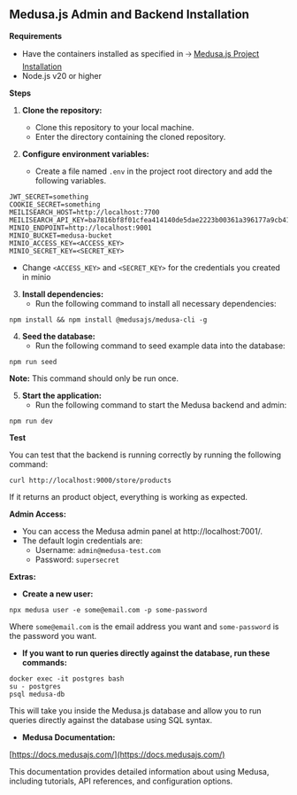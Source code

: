 ## Medusa.js Admin and Backend Installation

**Requirements**

* Have the containers installed as specified in 🡢 <a href="https://gitlab.com/erpsistemas/medusa-project" target="_blank">Medusa.js Project Installation</a>
* Node.js v20 or higher

**Steps**

1. **Clone the repository:**
    * Clone this repository to your local machine.
    * Enter the directory containing the cloned repository.

2. **Configure environment variables:**
    * Create a file named `.env` in the project root directory and add the following variables.

```
JWT_SECRET=something
COOKIE_SECRET=something
MEILISEARCH_HOST=http://localhost:7700
MEILISEARCH_API_KEY=ba7816bf8f01cfea414140de5dae2223b00361a396177a9cb410ff61f20015ad
MINIO_ENDPOINT=http://localhost:9001
MINIO_BUCKET=medusa-bucket
MINIO_ACCESS_KEY=<ACCESS_KEY>
MINIO_SECRET_KEY=<SECRET_KEY>
```

* Change `<ACCESS_KEY>` and `<SECRET_KEY>` for the credentials you created in minio

3. **Install dependencies:**
    * Run the following command to install all necessary dependencies:

```
npm install && npm install @medusajs/medusa-cli -g
```

4. **Seed the database:**
    * Run the following command to seed example data into the database:

```
npm run seed
```

**Note:** This command should only be run once.

5. **Start the application:**
    * Run the following command to start the Medusa backend and admin:

```
npm run dev
```

**Test**

You can test that the backend is running correctly by running the following command:

```
curl http://localhost:9000/store/products
```

If it returns an product object, everything is working as expected.

**Admin Access:**

* You can access the Medusa admin panel at http://localhost:7001/.
* The default login credentials are:
    * Username: `admin@medusa-test.com`
    * Password: `supersecret`

**Extras:**

* **Create a new user:**

```
npx medusa user -e some@email.com -p some-password
```

Where `some@email.com` is the email address you want and `some-password` is the password you want.

* **If you want to run queries directly against the database, run these commands:**

```
docker exec -it postgres bash
su - postgres
psql medusa-db
```

This will take you inside the Medusa.js database and allow you to run queries directly against the database using SQL syntax.

* **Medusa Documentation:**

[https://docs.medusajs.com/](https://docs.medusajs.com/)

This documentation provides detailed information about using Medusa, including tutorials, API references, and configuration options.


